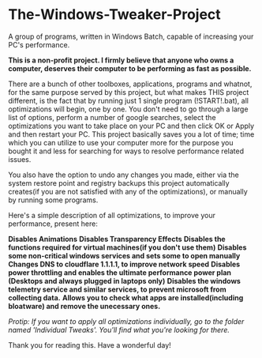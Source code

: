 # The-Windows-Tweaker-Project
A group of programs, written in Windows Batch, capable of increasing your PC's performance. 

**This is a non-profit project. I firmly believe that anyone who owns a computer, deserves their computer to be performing as fast as possible.**

There are a bunch of other toolboxes, applications, programs and whatnot, for the same purpose served by this project, but what makes THIS project different, is the fact that by running just 1 single program (!START!.bat), all optimizations will begin, one by one. You don't need to go through a large list of options, perform a number of google searches, select the optimizations you want to take place on your PC and then click OK or Apply and then restart your PC. This project basically saves you a lot of time; time which you can utilize to use your computer more for the purpose you bought it and less for searching for ways to resolve performance related issues.

You also have the option to undo any changes you made, either via the system restore point and registry backups this project automatically creates(if you are not satisfied with any of the optimizations), or manually by running some programs.

Here's a simple description of all optimizations, to improve your performance, present here:

**Disables Animations**
**Disables Transparency Effects**
**Disables the functions required for virtual machines(if you don't use them)**
**Disables some non-critical windows services and sets some to open manually**
**Changes DNS to cloudflare 1.1.1.1, to improve network speed**
**Disables power throttling and enables the ultimate performance power plan (Desktops and always plugged in laptops only)**
**Disables the windows telemetry service and similar services, to prevent microsoft from collecting data.**
**Allows you to check what apps are installed(including bloatware) and remove the unecessary ones.**

*Protip: If you want to apply all optimizations individually, go to the folder named 'Individual Tweaks'. You'll find what you're looking for there.*


Thank you for reading this. Have a wonderful day! 
